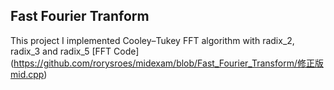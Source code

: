 ## Fast Fourier Tranform
This project I implemented Cooley–Tukey FFT algorithm with radix_2, radix_3 and radix_5 
[FFT Code] (https://github.com/rorysroes/midexam/blob/Fast_Fourier_Transform/修正版mid.cpp)

